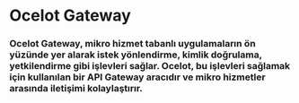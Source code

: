 # Ocelot Gateway
 ### Ocelot Gateway, mikro hizmet tabanlı uygulamaların ön yüzünde yer alarak istek yönlendirme, kimlik doğrulama, yetkilendirme gibi işlevleri sağlar. Ocelot, bu işlevleri sağlamak için kullanılan bir API Gateway aracıdır ve mikro hizmetler arasında iletişimi kolaylaştırır.
